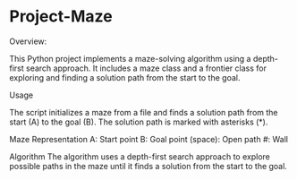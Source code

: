 # Project-Maze
Overview:

This Python project implements a maze-solving algorithm using a depth-first search approach. It includes a maze class and a frontier class for exploring and finding a solution path from the start to the goal.

Usage

The script initializes a maze from a file and finds a solution path from the start (A) to the goal (B). The solution path is marked with asterisks (*).

Maze Representation A: Start point B: Goal point (space): Open path #: Wall

Algorithm The algorithm uses a depth-first search approach to explore possible paths in the maze until it finds a solution from the start to the goal.
